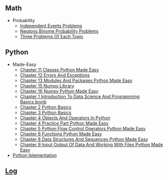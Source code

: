
## Math
  * Probability
    * [Independent Events Problems](Math/probability/independent_events_problems.ipynb)
    * [Neutons Binome Probability Problems ](Math/probability/neutons_binome_probability_problems_.ipynb)
    * [Three Problems Of Each Topic](Math/probability/three_problems_of_each_topic.ipynb)

## Python
  * Made-Easy
    * [Chapter 11 Classes Python Made Easy](Python/made-easy/chapter_11_classes_python_made_easy.ipynb)
    * [Chapter 12 Errors And Exceptions](Python/made-easy/chapter_12_errors_and_exceptions.ipynb)
    * [Chapter 13 Modules And Packages Python Made Easy](Python/made-easy/chapter_13_modules_and_packages_python_made_easy.ipynb)
    * [Chapter 15 Numpy Library](Python/made-easy/chapter_15_numpy_library.ipynb)
    * [Chapter 16 Numpy Python Made Easy](Python/made-easy/chapter_16_numpy_python_made_easy.ipynb)
    * [Chapter 1 Introduction To Data Science And Programming Basics.Ipynb](Python/made-easy/chapter_1_introduction_to_data_science_and_programming_basics.ipynb.ipynb)
    * [Chapter 2 Python Basics](Python/made-easy/chapter_2_python_basics.ipynb)
    * [Chapter 3 Python Basics](Python/made-easy/chapter_3_python_basics.ipynb)
    * [Chapter 4 Objects And Operators In Python](Python/made-easy/chapter_4_objects_and_operators_in_python.ipynb)
    * [Chapter 4 Practice Part Python Made Easy](Python/made-easy/chapter_4_practice_part_python_made_easy.ipynb)
    * [Chapter 5 Python Flow Control Operators Python Made Easy](Python/made-easy/chapter_5_python_flow_control_operators_python_made_easy.ipynb)
    * [Chapter 6 Functions Python Made Easy](Python/made-easy/chapter_6_functions_python_made_easy.ipynb)
    * [Chapter 8 Data Structures And Sequences Python Made Easy](Python/made-easy/chapter_8_data_structures_and_sequences_python_made_easy.ipynb)
    * [Chapter 9 Input Output Of Data And Working With Files Python Made Easy](Python/made-easy/chapter_9_input_output_of_data_and_working_with_files_python_made_easy.ipynb)
  * [Python Iplementation](Python/python_iplementation.ipynb)

## [Log](/log.ipynb)

